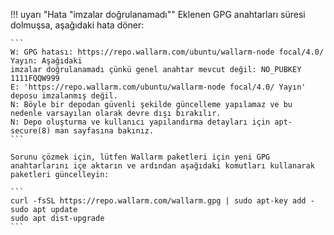 !!! uyarı "Hata "imzalar doğrulanamadı""
    Eklenen GPG anahtarları süresi dolmuşsa, aşağıdaki hata döner:

    ```
    W: GPG hatası: https://repo.wallarm.com/ubuntu/wallarm-node focal/4.0/ Yayın: Aşağıdaki
    imzalar doğrulanamadı çünkü genel anahtar mevcut değil: NO_PUBKEY 1111FQQW999
    E: 'https://repo.wallarm.com/ubuntu/wallarm-node focal/4.0/ Yayın' deposu imzalanmış değil.
    N: Böyle bir depodan güvenli şekilde güncelleme yapılamaz ve bu nedenle varsayılan olarak devre dışı bırakılır.
    N: Depo oluşturma ve kullanıcı yapılandırma detayları için apt-secure(8) man sayfasına bakınız.
    ```

    Sorunu çözmek için, lütfen Wallarm paketleri için yeni GPG anahtarlarını içe aktarın ve ardından aşağıdaki komutları kullanarak paketleri güncelleyin:

    ```
    curl -fsSL https://repo.wallarm.com/wallarm.gpg | sudo apt-key add -
    sudo apt update
    sudo apt dist-upgrade
    ```